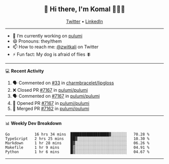 <h2 align="center"> 👋 Hi there, I'm Komal 🧑🏾‍💻 </h2>
<p align="center">
    <a href="https://twitter.com/zwitkali">Twitter</a> •
    <a href="https://www.linkedin.com/in/komal-ali/">LinkedIn</a>
</p>

--------

- 🔭 I’m currently working on [pulumi](https://github.com/pulumi/pulumi)
- 😄 Pronouns: they/them
- 📫 How to reach me: [@zwitkali](https://twitter.com/zwitkali) on Twitter
- ⚡ Fun fact: My dog is afraid of flies 🪰

--------
💻 **Recent Activity**

<!--START_SECTION:activity-->
1. 🗣 Commented on [#33](https://github.com/charmbracelet/lipgloss/issues/33) in [charmbracelet/lipgloss](https://github.com/charmbracelet/lipgloss)
2. ❌ Closed PR [#7167](https://github.com/pulumi/pulumi/pull/7167) in [pulumi/pulumi](https://github.com/pulumi/pulumi)
3. 🗣 Commented on [#7167](https://github.com/pulumi/pulumi/issues/7167) in [pulumi/pulumi](https://github.com/pulumi/pulumi)
4. 💪 Opened PR [#7167](https://github.com/pulumi/pulumi/pull/7167) in [pulumi/pulumi](https://github.com/pulumi/pulumi)
5. 🎉 Merged PR [#7162](https://github.com/pulumi/pulumi/pull/7162) in [pulumi/pulumi](https://github.com/pulumi/pulumi)
<!--END_SECTION:activity-->

--------

📊 **Weekly Dev Breakdown**
<!--START_SECTION:waka-->
```text
Go           16 hrs 34 mins  █████████████████▓░░░░░░░   70.28 % 
TypeScript   2 hrs 25 mins   ██▓░░░░░░░░░░░░░░░░░░░░░░   10.30 % 
Markdown     1 hr 28 mins    █▓░░░░░░░░░░░░░░░░░░░░░░░   06.26 % 
Makefile     1 hr 9 mins     █▒░░░░░░░░░░░░░░░░░░░░░░░   04.91 % 
Python       1 hr 6 mins     █▒░░░░░░░░░░░░░░░░░░░░░░░   04.67 % 
```
<!--END_SECTION:waka-->

--------